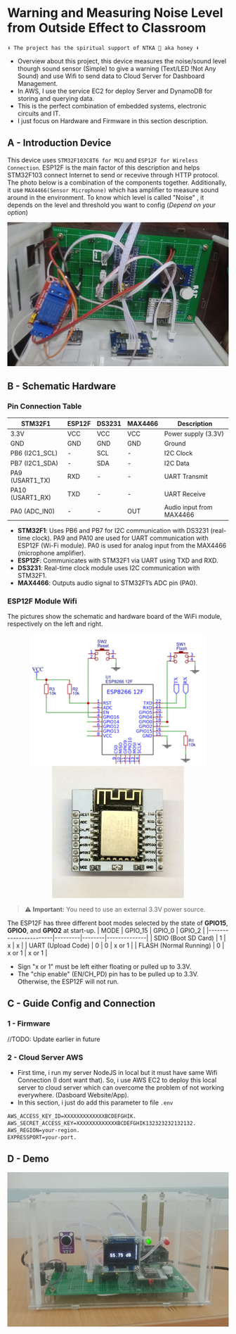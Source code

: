 # Warning and Measuring Noise Level from Outside Effect to Classroom
`⬇️ The project has the spiritual support of NTKA 💌 aka honey ⬇️`
- Overview about this project, this device measures the noise/sound level thourgh sound sensor (Simple) to give a warning (Text/LED !Not Any Sound) and use Wifi to send data to Cloud Server for Dashboard Management.
- In AWS, I use the service EC2 for deploy Server and DynamoDB for storing and querying data.
- This is the perfect combination of embedded systems, electronic circuits and IT.
- I just focus on Hardware and Firmware in this section description.
## A - Introduction Device
This device uses `STM32F103C8T6 for MCU` and `ESP12F for Wireless Connection`. ESP12F is the main factor of this description and helps STM32F103 connect Internet to send or recevive through HTTP protocol. The photo below is a combination of the components together. Additionally, it use `MAX4466(Sensor Microphone)` which has amplifier to measure sound around in the environment. To know which level is called "Noise" , it depends on the level and threshold you want to config (_Depend on your option_)

<p align="center">
  <img src="https://github.com/vinhdevED/SoundDeviceEmbedded/blob/main/assets/Hardware%20Connection.jpg" alt="Hardware Connection"/>
</p>

## B - Schematic Hardware
### Pin Connection Table
| **STM32F1** | **ESP12F**  | **DS3231**  | **MAX4466**  | **Description**        |
|-----------------|-----------------|-----------------|------------------|------------------------|
| 3.3V            | VCC             | VCC             | VCC              | Power supply (3.3V)    |
| GND             | GND             | GND             | GND              | Ground                 |
| PB6 (I2C1_SCL)  | -               | SCL             | -                | I2C Clock              |
| PB7 (I2C1_SDA)  | -               | SDA             | -                | I2C Data               |
| PA9 (USART1_TX) | RXD             | -               | -                | UART Transmit          |
| PA10 (USART1_RX)| TXD             | -               | -                | UART Receive           |
| PA0 (ADC_IN0)   | -               | -               | OUT              | Audio input from MAX4466|

- **STM32F1**: Uses PB6 and PB7 for I2C communication with DS3231 (real-time clock). PA9 and PA10 are used for UART communication with ESP12F (Wi-Fi module). PA0 is used for analog input from the MAX4466 (microphone amplifier).
- **ESP12F**: Communicates with STM32F1 via UART using TXD and RXD.
- **DS3231**: Real-time clock module uses I2C communication with STM32F1.
- **MAX4466**: Outputs audio signal to STM32F1’s ADC pin (PA0).

### ESP12F Module Wifi
The pictures show the schematic and hardware board of the WiFi module, respectively on the left and right. 
<p align="center">
  <img src="https://github.com/vinhdevED/SoundDeviceEmbedded/blob/main/assets/ESP12F%20Schematic.jpg" alt="Ảnh 1" width="400"/>
  <img src="https://github.com/vinhdevED/SoundDeviceEmbedded/blob/main/assets/ESP12F-Module.png" alt="Ảnh 2" width="300"/>
</p>

> ⚠️ **Important:** You need to use an external 3.3V power source.

The ESP12F has three different boot modes selected by the state of **GPIO15**, **GPIO0**, and **GPIO2** at start-up.
| MODE                  | GPIO_15 | GPIO_0 | GPIO_2       |
|-----------------------|---------|--------|--------------|
| SDIO (Boot SD Card)    | 1       | x      | x            |
| UART (Upload Code)     | 0       | 0      | x or 1       |
| FLASH (Normal Running) | 0       | x or 1 | x or 1       |
- Sign "x or 1" must be left either floating or pulled up to 3.3V.
- The "chip enable" (EN/CH_PD) pin has to be pulled up to 3.3V. Otherwise, the ESP12F will not run.

## C - Guide Config and Connection
### 1 - Firmware
//TODO: Update earlier in future
### 2 - Cloud Server AWS
- First time, i run my server NodeJS in local but it must have same Wifi Connection (I dont want that). So, i use AWS EC2 to deploy this local server to cloud server which can overcome the problem of not working everywhere. (Dasboard Website/App).
- In this section, i just do add this parameter to file `.env`
```
AWS_ACCESS_KEY_ID=XXXXXXXXXXXXXBCDEFGHIK.
AWS_SECRET_ACCESS_KEY=XXXXXXXXXXXXXBCDEFGHIK132323232132132.
AWS_REGION=your-region.
EXPRESSPORT=your-port.
```
## D - Demo
<p align="center">
  <img src="https://github.com/vinhdevED/SoundDeviceEmbedded/blob/main/assets/End%20Device.jpg" alt="Hardware Connection"/>
</p>
